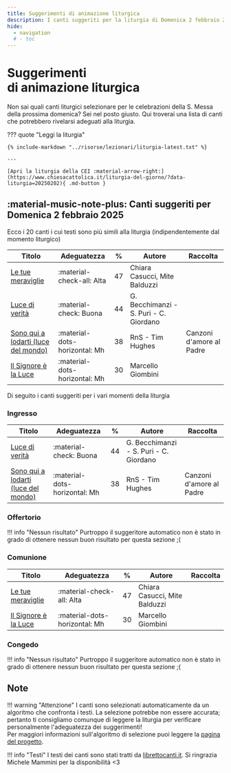 ```yaml
---
title: Suggerimenti di animazione liturgica
description: I canti suggeriti per la liturgia di Domenica 2 febbraio 2025 
hide:
  - navigation
  # - toc
---
```


# **Suggerimenti**<br>di animazione liturgica

Non sai quali canti liturgici selezionare per le celebrazioni della S. Messa della prossima domenica? Sei nel posto giusto. Qui troverai una lista di canti che potrebbero rivelarsi adeguati alla liturgia.
    
??? quote "Leggi la liturgia"

    {% include-markdown "../risorse/lezionari/liturgia-latest.txt" %}

    ---

    [Apri la liturgia della CEI :material-arrow-right:](https://www.chiesacattolica.it/liturgia-del-giorno/?data-liturgia=20250202){ .md-button }

## :material-music-note-plus: Canti suggeriti per Domenica 2 febbraio 2025

Ecco i 20 canti i cui testi sono più simili alla liturgia (indipendentemente dal momento liturgico)

| Titolo | Adeguatezza | % | Autore | Raccolta |
| --- | --- | --- | --- | --- |
| [Le tue meraviglie](https://www.librettocanti.it/canto/le-tue-meraviglie-1558) | :material-check-all: Alta | 47 | Chiara Casucci, Mite Balduzzi |  |
| [Luce di verità](https://www.librettocanti.it/canto/luce-di-verit-292) | :material-check: Buona | 44 | G. Becchimanzi - S. Puri - C. Giordano |  |
| [Sono qui a lodarti (luce del mondo)](https://www.librettocanti.it/canto/sono-qui-a-lodarti-luce-del-mondo-434) | :material-dots-horizontal: Mh | 38 | RnS - Tim Hughes | Canzoni d'amore al Padre |
| [Il Signore è la Luce](https://www.librettocanti.it/canto/il-signore-la-luce-235) | :material-dots-horizontal: Mh | 30 | Marcello Giombini |  |

Di seguito i canti suggeriti per i vari momenti della liturgia

### Ingresso

| Titolo | Adeguatezza | % | Autore | Raccolta |
| --- | --- | --- | --- | --- |
| [Luce di verità](https://www.librettocanti.it/canto/luce-di-verit-292) | :material-check: Buona | 44 | G. Becchimanzi - S. Puri - C. Giordano |  |
| [Sono qui a lodarti (luce del mondo)](https://www.librettocanti.it/canto/sono-qui-a-lodarti-luce-del-mondo-434) | :material-dots-horizontal: Mh | 38 | RnS - Tim Hughes | Canzoni d'amore al Padre |

### Offertorio

!!! info "Nessun risultato"
    Purtroppo il suggeritore automatico non è stato in grado di ottenere nessun buon risultato per questa sezione ;(

### Comunione
| Titolo | Adeguatezza | % | Autore | Raccolta |
| --- | --- | --- | --- | --- |
| [Le tue meraviglie](https://www.librettocanti.it/canto/le-tue-meraviglie-1558) | :material-check-all: Alta | 47 | Chiara Casucci, Mite Balduzzi |  |
| [Il Signore è la Luce](https://www.librettocanti.it/canto/il-signore-la-luce-235) | :material-dots-horizontal: Mh | 30 | Marcello Giombini |  |

### Congedo
!!! info "Nessun risultato"
    Purtroppo il suggeritore automatico non è stato in grado di ottenere nessun buon risultato per questa sezione ;(

## Note
!!! warning "Attenzione"
    I canti sono selezionati automaticamente da un algoritmo che confronta i testi. La selezione potrebbe non essere accurata; pertanto ti consigliamo comunque di leggere la liturgia per verificare personalmente l'adeguatezza dei suggerimenti!<br>Per maggiori informazioni sull'algoritmo di selezione puoi leggere la [pagina del progetto](https://hildegard.it/progetto/).

!!! info "Testi"
    I testi dei canti sono stati tratti da [librettocanti.it](https://www.librettocanti.it/). Si ringrazia Michele Mammini per la disponibilità <3


